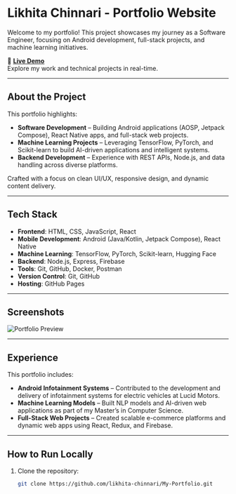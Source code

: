 # Likhita Chinnari - Portfolio Website  

Welcome to my portfolio! This project showcases my journey as a Software Engineer, focusing on Android development, full-stack projects, and machine learning initiatives.  

🔗 **[Live Demo](https://your-portfolio-link.com)**  
Explore my work and technical projects in real-time.  

---

## About the Project  

This portfolio highlights:  
- **Software Development** – Building Android applications (AOSP, Jetpack Compose), React Native apps, and full-stack web projects.  
- **Machine Learning Projects** – Leveraging TensorFlow, PyTorch, and Scikit-learn to build AI-driven applications and intelligent systems.  
- **Backend Development** – Experience with REST APIs, Node.js, and data handling across diverse platforms.  

Crafted with a focus on clean UI/UX, responsive design, and dynamic content delivery.  

---

## Tech Stack  
- **Frontend**: HTML, CSS, JavaScript, React  
- **Mobile Development**: Android (Java/Kotlin, Jetpack Compose), React Native  
- **Machine Learning**: TensorFlow, PyTorch, Scikit-learn, Hugging Face  
- **Backend**: Node.js, Express, Firebase  
- **Tools**: Git, GitHub, Docker, Postman  
- **Version Control**: Git, GitHub  
- **Hosting**: GitHub Pages  

---

## Screenshots  
![Portfolio Preview](https://link-to-screenshot-image.com)  

---

## Experience  
This portfolio includes:  
- **Android Infotainment Systems** – Contributed to the development and delivery of infotainment systems for electric vehicles at Lucid Motors.  
- **Machine Learning Models** – Built NLP models and AI-driven web applications as part of my Master’s in Computer Science.  
- **Full-Stack Web Projects** – Created scalable e-commerce platforms and dynamic web apps using React, Redux, and Firebase.  

---

## How to Run Locally  
1. Clone the repository:  
   ```bash
   git clone https://github.com/likhita-chinnari/My-Portfolio.git
